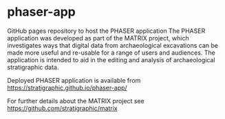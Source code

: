 # phaser-app
GitHub pages repository to host the PHASER application
The PHASER application was developed as part of the MATRIX project, which investigates ways that digital data from archaeological excavations can be made more useful and re-usable for a range of users and audiences. The application is intended to aid in the editing and analysis of archaeological stratigraphic data.

Deployed PHASER application is available from https://stratigraphic.github.io/phaser-app/

For further details about the MATRIX project see https://github.com/stratigraphic/matrix
